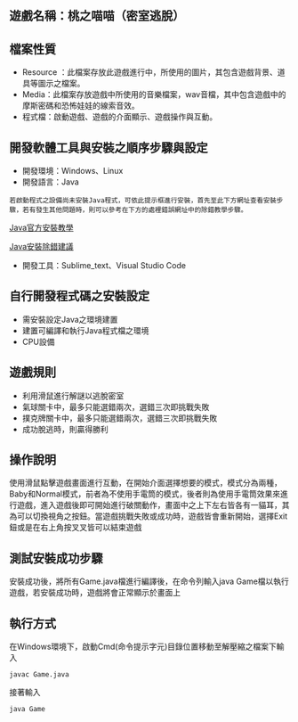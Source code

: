 ## 遊戲名稱：桃之喵喵（密室逃脫）

## 檔案性質
* Resource ：此檔案存放此遊戲進行中，所使用的圖片，其包含遊戲背景、道具等圖示之檔案。
* Media：此檔案存放遊戲中所使用的音樂檔案，wav音檔，其中包含遊戲中的摩斯密碼和恐怖娃娃的線索音效。
* 程式檔：啟動遊戲、遊戲的介面顯示、遊戲操作與互動。

## 開發軟體工具與安裝之順序步驟與設定
* 開發環境：Windows、Linux
* 開發語言：Java
```
若啟動程式之設備尚未安裝Java程式，可依此提示框進行安裝，首先至此下方網址查看安裝步驟，若有發生其他問題時，則可以參考在下方的處裡錯誤網址中的除錯教學步驟。
```
[Java官方安裝教學](https://www.java.com/zh-TW/download/help/download_options_zh-tw.html)

[Java安裝除錯建議](https://read01.com/zh-tw/KJ8yN5.html#.YbjQJb1Bw2w)
* 開發工具：Sublime_text、Visual Studio Code

## 自行開發程式碼之安裝設定
* 需安裝設定Java之環境建置
* 建置可編譯和執行Java程式檔之環境
* CPU設備

## 遊戲規則
* 利用滑鼠進行解謎以逃脫密室
* 氣球關卡中，最多只能選錯兩次，選錯三次即挑戰失敗
* 撲克牌關卡中，最多只能選錯兩次，選錯三次即挑戰失敗
* 成功脫逃時，則贏得勝利

## 操作說明
使用滑鼠點擊遊戲畫面進行互動，在開始介面選擇想要的模式，模式分為兩種，Baby和Normal模式，前者為不使用手電筒的模式，後者則為使用手電筒效果來進行遊戲，進入遊戲後即可開始進行破關動作，畫面中之上下左右皆各有一貓耳，其為可以切換視角之按鈕。當遊戲挑戰失敗或成功時，遊戲皆會重新開始，選擇Exit鈕或是在右上角按叉叉皆可以結束遊戲

## 測試安裝成功步驟
安裝成功後，將所有Game.java檔進行編譯後，在命令列輸入java Game檔以執行遊戲，若安裝成功時，遊戲將會正常顯示於畫面上

## 執行方式

在Windows環境下，啟動Cmd(命令提示字元)目錄位置移動至解壓縮之檔案下輸入
``` 
javac Game.java 
```
接著輸入
```
java Game
```
